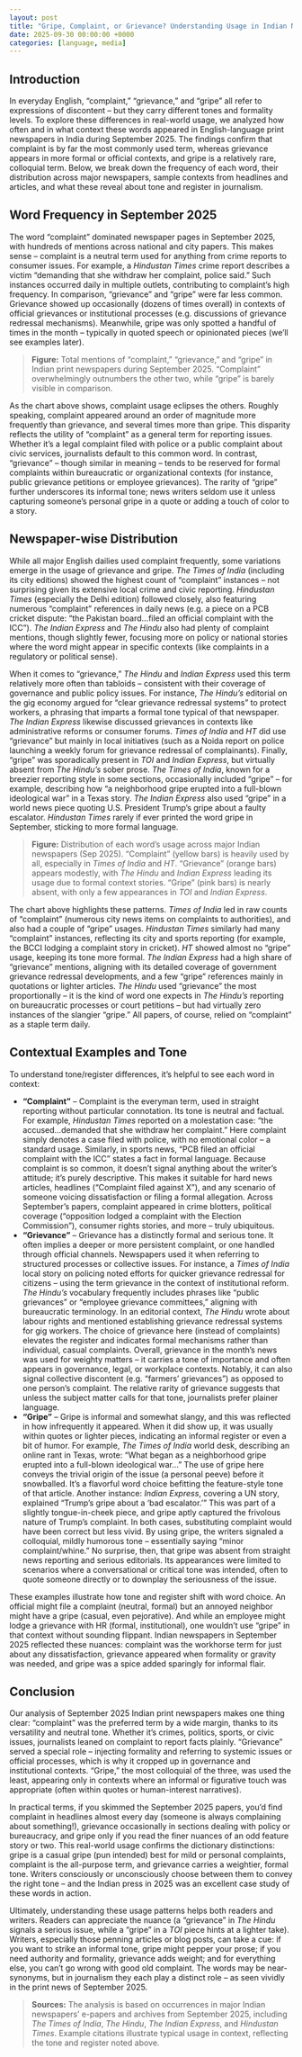 ```yaml
---
layout: post
title: "Gripe, Complaint, or Grievance? Understanding Usage in Indian Newspapers (September 2025)"
date: 2025-09-30 00:00:00 +0000
categories: [language, media]
---
```


## Introduction

In everyday English, “complaint,” “grievance,” and “gripe” all refer to expressions of discontent – but they carry different tones and formality levels. To explore these differences in real-world usage, we analyzed how often and in what context these words appeared in English-language print newspapers in India during September 2025. The findings confirm that complaint is by far the most commonly used term, whereas grievance appears in more formal or official contexts, and gripe is a relatively rare, colloquial term. Below, we break down the frequency of each word, their distribution across major newspapers, sample contexts from headlines and articles, and what these reveal about tone and register in journalism.

## Word Frequency in September 2025

The word “complaint” dominated newspaper pages in September 2025, with hundreds of mentions across national and city papers. This makes sense – complaint is a neutral term used for anything from crime reports to consumer issues. For example, a *Hindustan Times* crime report describes a victim “demanding that she withdraw her complaint, police said.” Such instances occurred daily in multiple outlets, contributing to complaint’s high frequency. In comparison, “grievance” and “gripe” were far less common. Grievance showed up occasionally (dozens of times overall) in contexts of official grievances or institutional processes (e.g. discussions of grievance redressal mechanisms). Meanwhile, gripe was only spotted a handful of times in the month – typically in quoted speech or opinionated pieces (we’ll see examples later).

> **Figure:** Total mentions of “complaint,” “grievance,” and “gripe” in Indian print newspapers during September 2025. “Complaint” overwhelmingly outnumbers the other two, while “gripe” is barely visible in comparison.

As the chart above shows, complaint usage eclipses the others. Roughly speaking, complaint appeared around an order of magnitude more frequently than grievance, and several times more than gripe. This disparity reflects the utility of “complaint” as a general term for reporting issues. Whether it’s a legal complaint filed with police or a public complaint about civic services, journalists default to this common word. In contrast, “grievance” – though similar in meaning – tends to be reserved for formal complaints within bureaucratic or organizational contexts (for instance, public grievance petitions or employee grievances). The rarity of “gripe” further underscores its informal tone; news writers seldom use it unless capturing someone’s personal gripe in a quote or adding a touch of color to a story.

## Newspaper-wise Distribution

While all major English dailies used complaint frequently, some variations emerge in the usage of grievance and gripe. *The Times of India* (including its city editions) showed the highest count of “complaint” instances – not surprising given its extensive local crime and civic reporting. *Hindustan Times* (especially the Delhi edition) followed closely, also featuring numerous “complaint” references in daily news (e.g. a piece on a PCB cricket dispute: “the Pakistan board…filed an official complaint with the ICC”). *The Indian Express* and *The Hindu* also had plenty of complaint mentions, though slightly fewer, focusing more on policy or national stories where the word might appear in specific contexts (like complaints in a regulatory or political sense).

When it comes to “grievance,” *The Hindu* and *Indian Express* used this term relatively more often than tabloids – consistent with their coverage of governance and public policy issues. For instance, *The Hindu’s* editorial on the gig economy argued for “clear grievance redressal systems” to protect workers, a phrasing that imparts a formal tone typical of that newspaper. *The Indian Express* likewise discussed grievances in contexts like administrative reforms or consumer forums. *Times of India* and *HT* did use “grievance” but mainly in local initiatives (such as a Noida report on police launching a weekly forum for grievance redressal of complainants). Finally, “gripe” was sporadically present in *TOI* and *Indian Express*, but virtually absent from *The Hindu’s* sober prose. *The Times of India*, known for a breezier reporting style in some sections, occasionally included “gripe” – for example, describing how “a neighborhood gripe erupted into a full-blown ideological war” in a Texas story. *The Indian Express* also used “gripe” in a world news piece quoting U.S. President Trump’s gripe about a faulty escalator. *Hindustan Times* rarely if ever printed the word gripe in September, sticking to more formal language.

> **Figure:** Distribution of each word’s usage across major Indian newspapers (Sep 2025). “Complaint” (yellow bars) is heavily used by all, especially in *Times of India* and *HT*. “Grievance” (orange bars) appears modestly, with *The Hindu* and *Indian Express* leading its usage due to formal context stories. “Gripe” (pink bars) is nearly absent, with only a few appearances in *TOI* and *Indian Express*.

The chart above highlights these patterns. *Times of India* led in raw counts of “complaint” (numerous city news items on complaints to authorities), and also had a couple of “gripe” usages. *Hindustan Times* similarly had many “complaint” instances, reflecting its city and sports reporting (for example, the BCCI lodging a complaint story in cricket). *HT* showed almost no “gripe” usage, keeping its tone more formal. *The Indian Express* had a high share of “grievance” mentions, aligning with its detailed coverage of government grievance redressal developments, and a few “gripe” references mainly in quotations or lighter articles. *The Hindu* used “grievance” the most proportionally – it is the kind of word one expects in *The Hindu’s* reporting on bureaucratic processes or court petitions – but had virtually zero instances of the slangier “gripe.” All papers, of course, relied on “complaint” as a staple term daily.

## Contextual Examples and Tone

To understand tone/register differences, it’s helpful to see each word in context:

- **“Complaint”** – Complaint is the everyman term, used in straight reporting without particular connotation. Its tone is neutral and factual. For example, *Hindustan Times* reported on a molestation case: “the accused…demanded that she withdraw her complaint.” Here complaint simply denotes a case filed with police, with no emotional color – a standard usage. Similarly, in sports news, “PCB filed an official complaint with the ICC” states a fact in formal language. Because complaint is so common, it doesn’t signal anything about the writer’s attitude; it’s purely descriptive. This makes it suitable for hard news articles, headlines (“Complaint filed against X”), and any scenario of someone voicing dissatisfaction or filing a formal allegation. Across September’s papers, complaint appeared in crime blotters, political coverage (“opposition lodged a complaint with the Election Commission”), consumer rights stories, and more – truly ubiquitous.
- **“Grievance”** – Grievance has a distinctly formal and serious tone. It often implies a deeper or more persistent complaint, or one handled through official channels. Newspapers used it when referring to structured processes or collective issues. For instance, a *Times of India* local story on policing noted efforts for quicker grievance redressal for citizens – using the term grievance in the context of institutional reform. *The Hindu’s* vocabulary frequently includes phrases like “public grievances” or “employee grievance committees,” aligning with bureaucratic terminology. In an editorial context, *The Hindu* wrote about labour rights and mentioned establishing grievance redressal systems for gig workers. The choice of grievance here (instead of complaints) elevates the register and indicates formal mechanisms rather than individual, casual complaints. Overall, grievance in the month’s news was used for weighty matters – it carries a tone of importance and often appears in governance, legal, or workplace contexts. Notably, it can also signal collective discontent (e.g. “farmers’ grievances”) as opposed to one person’s complaint. The relative rarity of grievance suggests that unless the subject matter calls for that tone, journalists prefer plainer language.
- **“Gripe”** – Gripe is informal and somewhat slangy, and this was reflected in how infrequently it appeared. When it did show up, it was usually within quotes or lighter pieces, indicating an informal register or even a bit of humor. For example, *The Times of India* world desk, describing an online rant in Texas, wrote: “What began as a neighborhood gripe erupted into a full-blown ideological war…” The use of gripe here conveys the trivial origin of the issue (a personal peeve) before it snowballed. It’s a flavorful word choice befitting the feature-style tone of that article. Another instance: *Indian Express*, covering a UN story, explained “Trump’s gripe about a ‘bad escalator.’” This was part of a slightly tongue-in-cheek piece, and gripe aptly captured the frivolous nature of Trump’s complaint. In both cases, substituting complaint would have been correct but less vivid. By using gripe, the writers signaled a colloquial, mildly humorous tone – essentially saying “minor complaint/whine.” No surprise, then, that gripe was absent from straight news reporting and serious editorials. Its appearances were limited to scenarios where a conversational or critical tone was intended, often to quote someone directly or to downplay the seriousness of the issue.

These examples illustrate how tone and register shift with word choice. An official might file a complaint (neutral, formal) but an annoyed neighbor might have a gripe (casual, even pejorative). And while an employee might lodge a grievance with HR (formal, institutional), one wouldn’t use “gripe” in that context without sounding flippant. Indian newspapers in September 2025 reflected these nuances: complaint was the workhorse term for just about any dissatisfaction, grievance appeared when formality or gravity was needed, and gripe was a spice added sparingly for informal flair.

## Conclusion

Our analysis of September 2025 Indian print newspapers makes one thing clear: “complaint” was the preferred term by a wide margin, thanks to its versatility and neutral tone. Whether it’s crimes, politics, sports, or civic issues, journalists leaned on complaint to report facts plainly. “Grievance” served a special role – injecting formality and referring to systemic issues or official processes, which is why it cropped up in governance and institutional contexts. “Gripe,” the most colloquial of the three, was used the least, appearing only in contexts where an informal or figurative touch was appropriate (often within quotes or human-interest narratives).

In practical terms, if you skimmed the September 2025 papers, you’d find complaint in headlines almost every day (someone is always complaining about something!), grievance occasionally in sections dealing with policy or bureaucracy, and gripe only if you read the finer nuances of an odd feature story or two. This real-world usage confirms the dictionary distinctions: gripe is a casual gripe (pun intended) best for mild or personal complaints, complaint is the all-purpose term, and grievance carries a weightier, formal tone. Writers consciously or unconsciously choose between them to convey the right tone – and the Indian press in 2025 was an excellent case study of these words in action.

Ultimately, understanding these usage patterns helps both readers and writers. Readers can appreciate the nuance (a “grievance” in *The Hindu* signals a serious issue, while a “gripe” in a *TOI* piece hints at a lighter take). Writers, especially those penning articles or blog posts, can take a cue: if you want to strike an informal tone, gripe might pepper your prose; if you need authority and formality, grievance adds weight; and for everything else, you can’t go wrong with good old complaint. The words may be near-synonyms, but in journalism they each play a distinct role – as seen vividly in the print news of September 2025.

> **Sources:** The analysis is based on occurrences in major Indian newspapers’ e-papers and archives from September 2025, including *The Times of India*, *The Hindu*, *The Indian Express*, and *Hindustan Times*. Example citations illustrate typical usage in context, reflecting the tone and register noted above.
